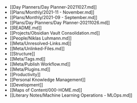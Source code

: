 - [[Day Planners/Day Planner-20211027.md]]
- [[Plans/Monthly/2021-11 - November.md]]
- [[Plans/Monthly/2021-09 - September.md]]
- [[Plans/Day Planners/Day Planner-20211026.md]]
- [[README.md]]
- [[Projects/Obsidian Vault Consolidation.md]]
- [[People/Niklas Luhmann.md]]
- [[Meta/Unresolved-Links.md]]
- [[Meta/Unlinked-Files.md]]
- [[Structure]]
- [[Meta/Tags.md]]
- [[Meta/Publish Workflow.md]]
- [[Meta/Plugins.md]]
- [[Productivity]]
- [[Personal Knowledge Management]]
- [[Development]]
- [[Maps of Content/000-HOME.md]]
- [[Literary Notes/Machine Learning Operations - MLOps.md]]